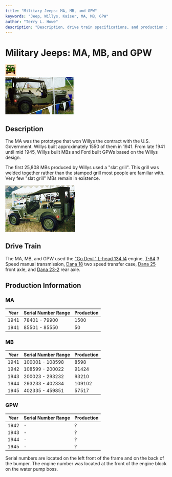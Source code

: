 ```yaml
---
title: "Military Jeeps: MA, MB, and GPW"
keywords: "Jeep, Willys, Kaiser, MA, MB, GPW"
author: "Terry L. Howe"
description: "Description, drive train specifications, and production information for the Willys Jeep MA and MB and Ford GPW"
---
```

# Military Jeeps: MA, MB, and GPW

![military jeeps](/images/military.gif)   
[![Willys-Overland MB front view](/images/mbf_.jpg)](/images/mbf.jpg) 

## Description

The MA was the prototype that won Willys the contract with the U.S. Government. Willys built approximately 1550 of them in 1941. From late 1941 until mid 1945, Willys built MBs and Ford built GPWs based on the Willys design. 

The first 25,808 MBs produced by Willys used a "slat grill". This grill was welded together rather than the stamped grill most people are familiar with. Very few "slat grill" MBs remain in existence. 

[![Willys-Overland MB back view](/images/mbb_.jpg)](/images/mbb.jpg) 

## Drive Train

The MA, MB, and GPW used the ["Go Devil" L-head 134 I4](/engine/factory/godevil134.html) engine, [T-84](trans/t84.html) 3 Speed manual transmission, [Dana 18](xfer/d18.html) two speed transfer case, [Dana 25](axle/d25.html) front axle, and [Dana 23-2](axle/s23.html) rear axle. 

## Production Information

### MA

| Year | Serial Number Range | Production |
|------|---------------------|------------|
| 1941 | 78401 - 79900       | 1500       |   
| 1941 | 85501 - 85550       | 50         |   
  
### MB

| Year | Serial Number Range | Production |
|------|---------------------|------------|
| 1941 | 100001 - 108598     | 8598       |   
| 1942 | 108599 - 200022     | 91424      |   
| 1943 | 200023 - 293232     | 93210      |   
| 1944 | 293233 - 402334     | 109102     |   
| 1945 | 402335 - 459851     | 57517      |   
  
### GPW

| Year | Serial Number Range | Production |
|------|---------------------|------------|
| 1942 | \-                  | ?          |   
| 1943 | \-                  | ?          |   
| 1944 | \-                  | ?          |   
| 1945 | \-                  | ?          |   
  
Serial numbers are located on the left front of the frame and on the back of the bumper. The engine number was located at the front of the engine block on the water pump boss.